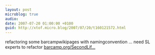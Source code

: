 ```yaml
---
layout: post
microblog: true
audio: 
date: 2007-07-20 01:00:00 +0100
guid: http://xtof.micro.blog/2007/07/20/t160121572.html
---
```

refactoring some barcampwikipages with namingconvention ... need SL experts to refactor [barcamp.org/SecondLif...](http://barcamp.org/SecondLife)
